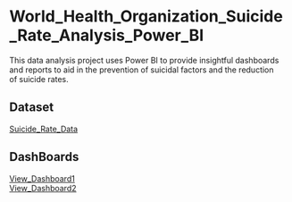 # World_Health_Organization_Suicide_Rate_Analysis_Power_BI
This data analysis project uses Power BI to provide insightful dashboards and reports to aid in the prevention of suicidal factors and the reduction of suicide rates.

## Dataset  
<a href="https://1drv.ms/x/c/61463550dfbf1fe0/EW3wdsJrIX5OrBJoiA_qNBoBaaeg4X4KGvjfrE0Vj820uw?e=JlD6aZ">Suicide_Rate_Data</a>  

## DashBoards
<a href="https://github.com/Ciidarlytics/World_Health_Organization_Suicide_Rate_Analysis_Power_BI/blob/main/WHO%20Dash%20Board%201.png">View_Dashboard1  
<a href="https://github.com/Ciidarlytics/World_Health_Organization_Suicide_Rate_Analysis_Power_BI/blob/main/WHO%20Dash%20Board2.png">View_Dashboard2
